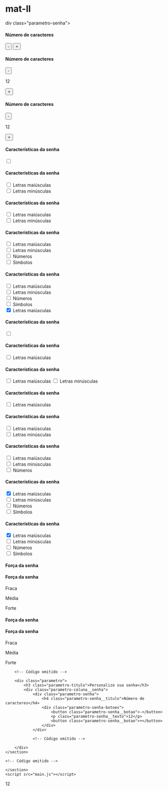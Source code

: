 # mat-ll
div class="parametro-senha">
    <h4 class="parametro-senha__titulo">Número de caracteres</h4>
    <button class="parametro-senha__botao">-</button>
    <button class="parametro-senha__botao">+</button>
</div>  
<div class="parametro-senha">
    <h4 class="parametro-senha__titulo">Número de caracteres</h4>
    <button class="parametro-senha__botao">-</button>
    <p class="parametro-senha__texto">12</p>
    <button class="parametro-senha__botao">+</button>
</div>  
<div class="parametro-senha">
    <h4 class="parametro-senha__titulo">Número de caracteres</h4>
    <div class="parametro-senha-botoes">
        <button class="parametro-senha__botao">-</button>
        <p class="parametro-senha__texto">12</p>
        <button class="parametro-senha__botao">+</button>
    </div>
</div>  
<div class="parametro-senha">
    <h4 class="parametro-senha__titulo">Características da senha</h4>
            <input type="checkbox">
</div>
<div class="parametro-senha">
    <h4 class="parametro-senha__titulo">Características da senha</h4>
            <input name="maiusculo" type="checkbox">
            <label for="maiusculo">Letras maiúsculas</label>
</div>
<input name="minusculo" type="checkbox">
<label for="minusculo">Letras minúsculas</label>
<div class="parametro-senha">
    <h4 class="parametro-senha__titulo">Características da senha</h4>
    <div class="parametro-senha-checkbox">
        <input name="maiusculo" type="checkbox">
        <label for="maiusculo">Letras maiúsculas</label>
    </div>
    <div class="parametro-senha-checkbox">
        <input name="minusculo" type="checkbox">
        <label for="minusculo">Letras minúsculas</label>
    </div>
</div>
<div class="parametro-senha">
    <h4 class="parametro-senha__titulo">Características da senha</h4>
    <div class="parametro-senha-checkbox">
        <input name="maiusculo" type="checkbox">
        <label for="maiusculo">Letras maiúsculas</label>
    </div>
    <div class="parametro-senha-checkbox">
        <input name="minusculo" type="checkbox">
        <label for="minusculo">Letras minúsculas</label>
    </div>
    <div class="parametro-senha-checkbox">
        <input name="numero" type="checkbox">
        <label for="numero">Números</label>
    </div>
    <div class="parametro-senha-checkbox">
        <input name="simbolo" type="checkbox">
        <label for="simbolo">Símbolos</label>
    </div>
</div>
<div class="parametro-senha">
    <h4 class="parametro-senha__titulo">Características da senha</h4>
    <div class="parametro-senha-checkbox">
        <input name="maiusculo" type="checkbox" class="checkbox">
        <label for="maiusculo">Letras maiúsculas</label>
    </div>
    <div class="parametro-senha-checkbox">
        <input name="minusculo" type="checkbox" class="checkbox">
        <label for="minusculo">Letras minúsculas</label>
    </div>
    <div class="parametro-senha-checkbox">
        <input name="numero" type="checkbox" class="checkbox">
        <label for="numero">Números</label>
    </div>
    <div class="parametro-senha-checkbox">
        <input name="simbolo" type="checkbox" class="checkbox">
        <label for="simbolo">Símbolos</label>
    </div>
</div>
<div class="parametro-senha-checkbox">
    <input name="maiusculo" type="checkbox" class="checkbox" checked>
    <label for="maiusculo">Letras maiúsculas</label>
</div>
<div class="parametro-senha">
    <h4 class="parametro-senha__titulo">Características da senha</h4>
    <input name="maiusculo" type="checkbox">
 </div>
 <div class="parametro-senha">
    <h4 class="parametro-senha__titulo">Características da senha</h4>
    <input name="maiusculo" type="checkbox">
    <label for="maiusculo">Letras maiúsculas</label>
 </div>
 <div class="parametro-senha">
    <h4 class="parametro-senha__titulo">Características da senha</h4>
    <input name="maiusculo" type="checkbox">
    <label for="maiusculo">Letras maiúsculas</label>
    <input name="minusculo" type="checkbox">
    <label for="minusculo">Letras minúsculas</label>
 </div>
 <div class="parametro-senha">
    <h4 class="parametro-senha__titulo">Características da senha</h4>
    <div class="parametro-senha-checkbox">
        <input name="maiusculo" type="checkbox">
        <label for="maiusculo">Letras maiúsculas</label>
    </div>
</div>
<div class="parametro-senha">
    <h4 class="parametro-senha__titulo">Características da senha</h4>
    <div class="parametro-senha-checkbox">
        <input name="maiusculo" type="checkbox">
        <label for="maiusculo">Letras maiúsculas</label>
    </div>
    <div class="parametro-senha-checkbox">
        <input name="minusculo" type="checkbox">
        <label for="minusculo">Letras minúsculas</label>
    </div>
</div>
<div class="parametro-senha">
    <h4 class="parametro-senha__titulo">Características da senha</h4>
    <div class="parametro-senha-checkbox">
        <input name="maiusculo" type="checkbox">
        <label for="maiusculo">Letras maiúsculas</label>
    </div>
    <div class="parametro-senha-checkbox">
        <input name="minusculo" type="checkbox">
        <label for="minusculo">Letras minúsculas</label>
    </div>
    <div class="parametro-senha-checkbox">
        <input name="numero" type="checkbox">
        <label for="numero">Números</label>
    </div>
</div>
<div class="parametro-senha">
    <h4 class="parametro-senha__titulo">Características da senha</h4>
    <div class="parametro-senha-checkbox">
        <input name="maiusculo" type="checkbox" checked>
        <label for="maiusculo">Letras maiúsculas</label>
    </div>
    <div class="parametro-senha-checkbox">
        <input name="minusculo" type="checkbox">
        <label for="minusculo">Letras minúsculas</label>
    </div>
    <div class="parametro-senha-checkbox">
        <input name="numero" type="checkbox">
        <label for="numero">Números</label>
    </div>
    <div class="parametro-senha-checkbox">
    <input name="simbolo" type="checkbox">
        <label for="simbolo">Símbolos</label>
    </div>
</div>
<div class="parametro-senha">
    <h4 class="parametro-senha__titulo">Características da senha</h4>
    <div class="parametro-senha-checkbox">
        <input name="maiusculo" type="checkbox" class="checkbox" checked>
        <label for="maiusculo">Letras maiúsculas</label>
    </div>
    <div class="parametro-senha-checkbox">
        <input name="minusculo" type="checkbox" class="checkbox">
        <label for="minusculo">Letras minúsculas</label>
    </div>
    <div class="parametro-senha-checkbox">
        <input name="numero" type="checkbox" class="checkbox">
        <label for="numero">Números</label>
    </div>
    <div class="parametro-senha-checkbox">
        <input name="simbolo" type="checkbox" class="checkbox">
        <label for="simbolo">Símbolos</label>
    </div>
</div>
<!-- Código escondido -->

<div class="parametro-senha">
    <h4 class="parametro-senha__titulo">Força da senha</h4>
    <div class="barra"></div>
</div>
<!-- Código escondido -->

<div class="parametro-senha">
    <h4 class="parametro-senha__titulo">Força da senha</h4>
    <div class="barra"></div>
    <div class="fraca"></div>
    <div class="parametro-senha-textos"></div>
        <p>Fraca</p>
        <p>Média</p>
        <p>Forte</p>
</div>
<div class="parametro-senha">
    <h4 class="parametro-senha__titulo">Força da senha</h4>
    <div class="barra"></div>
    <div class="forca fraca"></div>
    <div class="parametro-senha-textos"></div>
</div>
<div class="parametro-senha">
    <h4 class="parametro-senha__titulo">Força da senha</h4>
    <div class="barra"></div>
    <div class="forca fraca"></div>
    <div class="parametro-senha-textos">
        <p>Fraca</p>
        <p>Média</p>
        <p>Forte</p>
    </div>
</div>
<body>
    <section class="conteudo">
            
        <!-- Código omitido -->
            
        <div class="parametro">
            <h3 class="parametro-titulo">Personalize sua senha</h3>
            <div class="parametro-coluna__senha">
                <div class="parametro-senha">
                    <h4 class="parametro-senha__titulo">Número de caracteres</h4>
                    <div class="parametro-senha-botoes">
                        <button class="parametro-senha__botao">-</button>
                        <p class="parametro-senha__texto">12</p>
                        <button class="parametro-senha__botao">+</button>
                    </div>
                </div>               
                
                <!-- Código omitido -->
                            
        </div>
    </section>
</body>
<body>
    <section class="conteudo">
    
    <!-- Código omitido -->
    
    </section>
    <script src="main.js"></script>
</body>
<p class="parametro-senha__texto">12</p>
